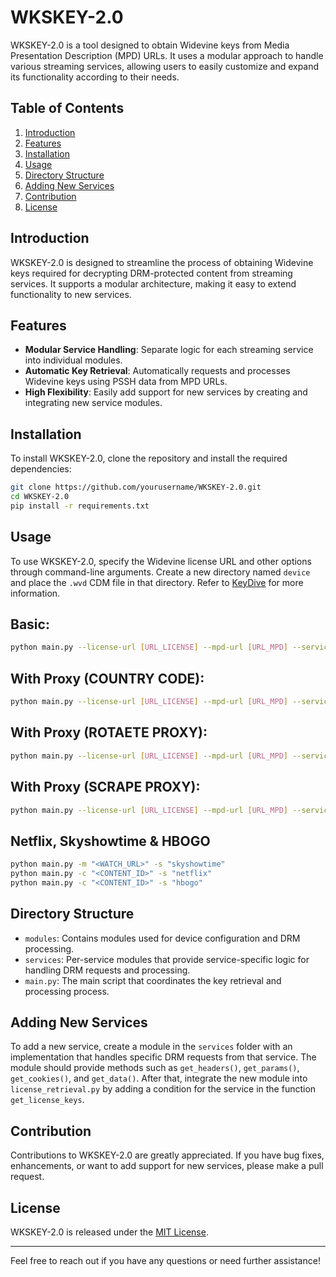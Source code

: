 # WKSKEY-2.0

WKSKEY-2.0 is a tool designed to obtain Widevine keys from Media Presentation Description (MPD) URLs. It uses a modular approach to handle various streaming services, allowing users to easily customize and expand its functionality according to their needs.

## Table of Contents
1. [Introduction](#introduction)
2. [Features](#features)
3. [Installation](#installation)
4. [Usage](#usage)
5. [Directory Structure](#directory-structure)
6. [Adding New Services](#adding-new-services)
7. [Contribution](#contribution)
8. [License](#license)

## Introduction

WKSKEY-2.0 is designed to streamline the process of obtaining Widevine keys required for decrypting DRM-protected content from streaming services. It supports a modular architecture, making it easy to extend functionality to new services.

## Features

- **Modular Service Handling**: Separate logic for each streaming service into individual modules.
- **Automatic Key Retrieval**: Automatically requests and processes Widevine keys using PSSH data from MPD URLs.
- **High Flexibility**: Easily add support for new services by creating and integrating new service modules.

## Installation

To install WKSKEY-2.0, clone the repository and install the required dependencies:

```bash
git clone https://github.com/yourusername/WKSKEY-2.0.git
cd WKSKEY-2.0
pip install -r requirements.txt
```

## Usage

To use WKSKEY-2.0, specify the Widevine license URL and other options through command-line arguments. Create a new directory named `device` and place the `.wvd` CDM file in that directory. Refer to [KeyDive](https://github.com/hyugogirubato/KeyDive) for more information.

## Basic:
```bash
python main.py --license-url [URL_LICENSE] --mpd-url [URL_MPD] --service bitmovin
```
## With Proxy (COUNTRY CODE):
```bash
python main.py --license-url [URL_LICENSE] --mpd-url [URL_MPD] --service bitmovin -pp US
```
## With Proxy (ROTAETE PROXY):
```bash
python main.py --license-url [URL_LICENSE] --mpd-url [URL_MPD] --service bitmovin -pp rotate
```
## With Proxy (SCRAPE PROXY):
```bash
python main.py --license-url [URL_LICENSE] --mpd-url [URL_MPD] --service bitmovin -pp scrape
```

## Netflix, Skyshowtime & HBOGO
```bash
python main.py -m "<WATCH_URL>" -s "skyshowtime"
python main.py -c "<CONTENT_ID>" -s "netflix"
python main.py -c "<CONTENT_ID>" -s "hbogo"
```

## Directory Structure

- `modules`: Contains modules used for device configuration and DRM processing.
- `services`: Per-service modules that provide service-specific logic for handling DRM requests and processing.
- `main.py`: The main script that coordinates the key retrieval and processing process.

## Adding New Services

To add a new service, create a module in the `services` folder with an implementation that handles specific DRM requests from that service. The module should provide methods such as `get_headers()`, `get_params()`, `get_cookies()`, and `get_data()`. After that, integrate the new module into `license_retrieval.py` by adding a condition for the service in the function `get_license_keys`.

## Contribution

Contributions to WKSKEY-2.0 are greatly appreciated. If you have bug fixes, enhancements, or want to add support for new services, please make a pull request.

## License

WKSKEY-2.0 is released under the [MIT License](LICENSE).

---

Feel free to reach out if you have any questions or need further assistance!
